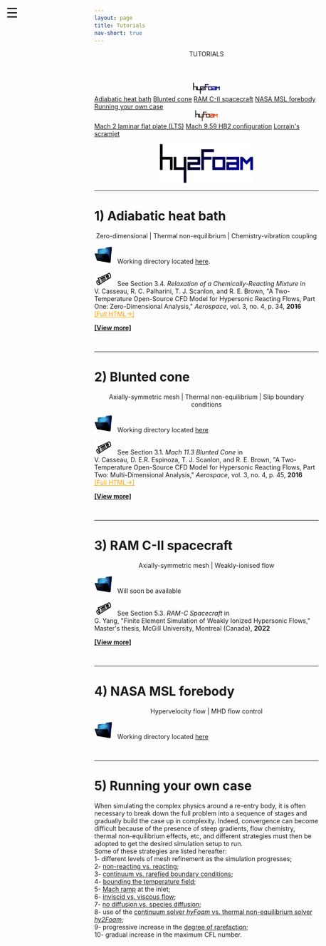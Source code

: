 ```yaml
---
layout: page
title: Tutorials
nav-short: true
---
```


<div id="mySidenav" class="sidenav">
  <a href="javascript:void(0)" class="closebtn" onclick="closeNav()"><i class='fa fa-times'></i></a>
  <header>TUTORIALS</header>
  <a href="https://hystrath.github.io/tutos-hy2foam"><center><img src="/docs/img/logos/hy2FoamLogo.png" width="60"></center></a>
  <a href="https://hystrath.github.io/tutos-hy2foam-heatbath">Adiabatic heat bath</a>
  <a href="https://hystrath.github.io/tutos-hy2foam-bluntedcone">Blunted cone</a>
  <a href="https://hystrath.github.io/tutos-hy2foam-ramcii">RAM C-II spacecraft</a>
  <a href="https://hystrath.github.io/tutos-hy2foam/#4-nasa-msl-forebody">NASA MSL forebody</a>
  <a href="https://hystrath.github.io/tutos-hy2foam/#5-running-your-own-case">Running your own case</a>
  <br>
  <a href="https://hystrath.github.io/tutos-hyfoam"><center><img src="/docs/img/logos/hyFoamLogo.png" width="50"></center></a>
  <a href="https://hystrath.github.io/tutos-hyfoam-laminarflatplatelts">Mach 2 laminar flat plate (LTS)</a>
  <a href="https://hystrath.github.io/tutos-hyfoam-axisymmetrichb2">Mach 9.59 HB2 configuration</a>
  <a href="https://hystrath.github.io/tutos-hyfoam-lorrainscramjet">Lorrain's scramjet</a>
</div>

<span style="position: fixed;font-size:30px;cursor:pointer; margin:0px; top:60px;left:30px;" onclick="reopenNav()">&#9776;</span>

<script>
function openNav() {
  document.getElementById("mySidenav").style.width = "210px";
  document.getElementById("mySidenav").style.transition = "0s";
}

function closeNav() {
  document.getElementById("mySidenav").style.width = "0px";
  localStorage.removeItem('show_sidenav');
}

function reopenNav() {
  document.getElementById("mySidenav").style.width = "210px";
  document.getElementById("mySidenav").style.transition = "0.5s";
  localStorage.setItem("show_sidenav", true);
}

if (localStorage.getItem("show_sidenav")) openNav()
</script>

<p align="center">
  <img src="/docs/img/logos/hy2FoamLogo.png" width="210">
</p>

---  

# 1) Adiabatic heat bath

<p align="center">
Zero-dimensional | Thermal non-equilibrium | Chemistry-vibration coupling  
</p>

<p><img src="/docs/img/working_folder.png" width="40"> &nbsp; Working directory located <a href="https://github.com/vincentcasseau/hyStrath/tree/master/run/hyStrath/hy2Foam/heatBath"> here</a>.</p>

<p><img src="/docs/img/publis.png" width="40"> &nbsp; See Section 3.4. <i>Relaxation of a Chemically-Reacting Mixture</i> in <br> V. Casseau, R. C. Palharini, T. J. Scanlon, and R. E. Brown, "A Two-Temperature Open-Source CFD Model for Hypersonic Reacting Flows, Part One: Zero-Dimensional Analysis," <i>Aerospace</i>, vol. 3, no. 4, p. 34, <b>2016</b> &nbsp; <a href="http://www.mdpi.com/2226-4310/3/4/34/html" target="_blank" style="color:orange"> [Full HTML→]</a></p>  

[**[View more]**](https://hystrath.github.io/tutos-hy2foam-heatbath/)

<br>

---  

# 2) Blunted cone

<p align="center">
Axially-symmetric mesh | Thermal non-equilibrium | Slip boundary conditions  
</p>

<p><img src="/docs/img/working_folder.png" width="40"> &nbsp; Working directory located <a href="https://github.com/vincentcasseau/hyStrath/tree/master/run/hyStrath/hy2Foam/bluntedCone"> here</a></p>

<p><img src="/docs/img/publis.png" width="40"> &nbsp; See Section 3.1. <i>Mach 11.3 Blunted Cone</i> in <br> V. Casseau, D. E.R. Espinoza, T. J. Scanlon, and R. E. Brown, "A Two-Temperature Open-Source CFD Model for Hypersonic Reacting Flows, Part Two: Multi-Dimensional Analysis," <i>Aerospace</i>, vol. 3, no. 4, p. 45, <b>2016</b> &nbsp; <a href="http://www.mdpi.com/2226-4310/3/4/45/html" target="_blank" style="color:orange"> [Full HTML→]</a></p>

[**[View more]**](https://hystrath.github.io/tutos-hy2foam-bluntedcone/)

<br>

---  

# 3) RAM C-II spacecraft

<p align="center">
Axially-symmetric mesh | Weakly-ionised flow
</p>

<p><img src="/docs/img/working_folder.png" width="40"> &nbsp; Will soon be available</p>
<!--Working directory located <a href="https://github.com/vincentcasseau/hyStrath/tree/master/run/hyStrath/hy2Foam/fireII/fireII_NRadia"> here</a>-->

<p><img src="/docs/img/publis.png" width="40"> &nbsp; See Section 5.3. <i>RAM-C Spacecraft</i> in <br> G. Yang, "Finite Element Simulation of Weakly Ionized Hypersonic Flows," Master's thesis, McGill University, Montreal (Canada), <b>2022</b> 
<!--&nbsp; <a href="http://www.mdpi.com/2226-4310/3/4/45/html" target="_blank" style="color:orange"> [Full HTML→]</a></p> -->
</p>

[**[View more]**](https://hystrath.github.io/tutos-hy2foam-ramcii/)


<br>

---

# 4) NASA MSL forebody

<p align="center">
Hypervelocity flow | MHD flow control 
</p>

<p><img src="/docs/img/working_folder.png" width="40"> &nbsp; Working directory located <a href="https://github.com/vincentcasseau/hyStrath/tree/master/run/hyStrath/hy2Foam/NASA_MSL_forebody/NASA_MSL_forebody_NR-MHD"> here</a></p>


<!--# 4) 2D cylinder-->

<!--<p align="center">-->
<!--Hypervelocity flow | Thermo-chemical non-equilibrium | Adiabatic wall-->
<!--</p>-->

<!--+ The working directory for the 2D axisymmetric FireII capsule forebody is located [here](https://github.com/vincentcasseau/hyStrath/tree/master/run/hyStrath/hy2Foam/fireII/fireII_NRadia).-->
<!--+ A description can be found in: V. Casseau _et al._, 12/2016: [A Two-Temperature Open-Source CFD Model for Hypersonic Reacting Flows, Part Two: Multi-Dimensional Analysis](http://www.mdpi.com/2226-4310/3/4/45/html), Section _3.2. Mach 20 Cylinder_.  -->

<!--+ [**[View more]**](https://hystrath.github.io/tutos-hy2foam-2dcylinder/)-->


<br>

--- 

# 5) Running your own case 

When simulating the complex physics around a re-entry body, it is often necessary to break down the full problem into a sequence of stages and gradually build the case up in complexity. Indeed, convergence can become difficult because of the presence of steep gradients, flow chemistry, thermal non-equilibrium effects, etc, and different strategies must then be adopted to get the desired simulation setup to run.  
Some of these strategies are listed hereafter:  
  1- different levels of mesh refinement as the simulation progresses;  
  2- [non-reacting vs. reacting](https://hystrath.github.io/how-tos-cfd-fleming/how-tos-cfd-fleming-chemistry/#2-non-reacting-flow);  
  3- [continuum vs. rarefied boundary conditions](https://hystrath.github.io/how-tos-cfd-fleming/how-tos-cfd-fleming-initial-conditions/#3-temperature-fields);   
  4- [bounding the temperature field](https://hystrath.github.io/how-tos-cfd-fleming/how-tos-cfd-fleming-advanced/#3-bounding-the-temperature-field);  
  5- [Mach ramp](https://hystrath.github.io/how-tos-cfd-fleming/how-tos-cfd-fleming-initial-conditions/#42-linear-inlet-ramp) at the inlet;  
  6- [inviscid vs. viscous flow](https://hystrath.github.io/how-tos-cfd-fleming/how-tos-cfd-fleming-transport/#transport-modelling);  
  7- [no diffusion vs. species diffusion](https://hystrath.github.io/how-tos-cfd-fleming/how-tos-cfd-fleming-transport/#3-mass-diffusion);  
  8- use of the [continuum solver *hyFoam* vs. thermal non-equilibrium solver *hy2Foam*](https://hystrath.github.io/how-tos-cfd-fleming/how-tos-cfd-fleming-nonequilibrium/#1-thermal-equilibrium);  
  9- progressive increase in the [degree of rarefaction](https://hystrath.github.io/how-tos-cfd-fleming/how-tos-cfd-fleming-nonequilibrium/#32-knudsen-number);  
  10- gradual increase in the maximum CFL number.
  

